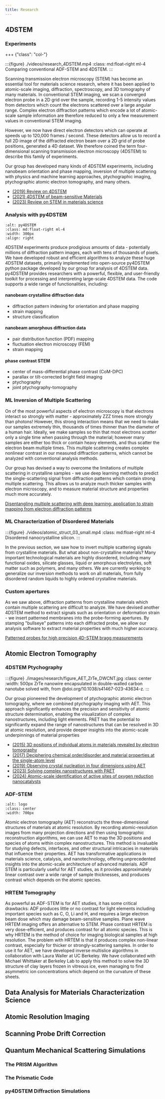 ```yaml
---
title: Research
---
```


## 4DSTEM

### Experiments

+++ {"class": "col-"}

:::{figure} ./videos/research_4DSTEM.mp4
:class: md:float-right ml-4
Comparing conventional ADF-STEM and 4DSTEM.
:::

Scanning transmission electron microscopy (STEM) has become an essential tool for materials science research, where it has been applied to atomic-scale imaging, diffraction, spectroscopy, and 3D tomography of many materials. In conventional STEM imaging, we scan a converged electron probe in a 2D grid over the sample, recording 1-5 intensity values from detectors which count the electrons scattered over a large angular range. Complex electron diffraction patterns which encode a lot of atomic-scale sample information are therefore reduced to only a few measurement values in conventional STEM imaging.

However, we now have direct electron detectors which can operate at speeds up to 120,000 frames / second. These detectors allow us to record a full 2D image of the diffracted electron beam over a 2D grid of probe positions, generated a 4D dataset. We therefore coined the term four-dimensional scanning transmission electron microscopy (4DSTEM) to describe this family of experiments.

Our group has developed many kinds of 4DSTEM experiments, including nanobeam orientation and phase mapping, inversion of multiple scattering with physics and machine learning approaches, ptychographic imaging, ptychographic atomic electron tomography, and many others.

- [(2019) Review on 4DSTEM](doi.org/10.1017/S1431927619000497)
- [(2021) 4DSTEM of beam-sensitive Materials](https://doi.org/10.1021/acs.accounts.1c00073)
- [(2023) Review on STEM in materials science](doi.org/10.1146/annurev-matsci-080921-092646)

### Analysis with py4DSTEM

```{image} /images/research/py4DSTEM_logo_54_export.png
:alt: py4DSTEM
:class: md:float-right ml-4
:width: 300px
:align: right
```

4DSTEM experiments produce prodigious amounts of data - potentially millions of diffraction pattern images, each with tens of thousands of pixels. We have developed robust and efficient algorithms to analyze these huge 4DSTEM datasets, primarily implemented into open-source py4DSTEM python package developed by our group for analysis of 4DSTEM data. py4DSTEM provides researchers with a powerful, flexible, and user-friendly toolkit for processing and interpreting large-scale 4DSTEM data. The code supports a wide range of functionalities, including:

#### nanobeam crystalline diffraction data
- diffraction pattern indexing for orientation and phase mapping
- strain mapping
- structure classification
<!-- - ML inversion of multiple scattering -->

#### nanobeam amorphous diffraction data
- pair distribution function (PDF) mapping
- fluctuation electron microscopy (FEM)
- strain mapping

#### phase contrast STEM
- center of mass-differential phase contrast (CoM-DPC)
- parallax or tilt-corrected bright field imaging
- ptychography
- joint ptychography-tomography


### ML Inversion of Multiple Scattering

On of the most powerful aspects of electron microscopy is that electrons interact so strongly with matter - approximately ZZZ times more strongly than photons!  However, this strong interaction means that we need to make our samples extremely thin, thousands of times thinner than the diameter of a human hair. Ideally, we make samples so thin that most electrons *scatter* only a single time when passing through the material; however many samples are either too thick or contain heavy elements, and thus scatter the electron beam multiple times. This multiple scattering creates complex nonlinear contrast in our measured diffraction patterns, which cannot be analyzed with conventional analysis methods.

Our group has devised a way to overcome the limitations of multiple scattering in crystalline samples - we use deep learning methods to predict the single-scattering signal from diffraction patterns which contain strong multiple scattering. This allows us to analyze much thicker samples with electron microscopy, and to measure material structure and properties much more accurately.

[Disentangling multiple scattering with deep learning: application to strain mapping from electron diffraction patterns](@doi.org/10.1038/s41524-022-00939-9)

### ML Characterization of Disordered Materials


:::{figure} ./videos/atomic_struct_03_small.mp4
:class: md:float-right ml-4
Disordered nanocrystalline silicon.
:::

In the previous section, we saw how to invert multiple scattering signals from crystalline materials. But what about non-crystalline materials? Many important technological materials are highly disordered, including many functional oxides, silicate glasses, liquid or amorphous electrolytes, soft matter such as polymers, and many others. We are currently working to generalize our inversion methods to work on all materials, from fully disordered random liquids to highly ordered crystalline materials.


### Custom apertures

As we saw above, diffraction patterns from crystalline materials which contain multiple scattering are difficult to analyze. We have devised another 4DSTEM method to extract signals such as orientation or deformation strain - we insert patterned membranes into the probe-forming apertures. By stamping "bullseye" patterns into each diffracted probe, we allow our analysis software to extract material properties with much higher accuracy.

[Patterned probes for high precision 4D-STEM bragg measurements](@doi.org/10.1016/j.ultramic.2019.112890)



## Atomic Electron Tomography

### 4DSTEM Ptychography

:::{figure} ./images/research/figure_AET_ZrTe_DWCNT.jpg
:class: center
:width: 500px
ZrTe nanowire encapsulated in double-walled carbon nanotube solved with, from @doi.org/10.1038/s41467-023-43634-z.
:::

Our group pioneered the development of ptychographic atomic electron tomography, where we combined ptychography imaging with AET. This approach significantly enhances the precision and sensitivity of atomic structure determination, enabling the visualization of complex nanostructures, including light elements. PAET has the potential to significantly expand the range of nanostructures that can be resolved in 3D at atomic resolution, and provide deeper insights into the atomic-scale underpinnings of material properties

- [(2015) 3D positions of individual atoms in materials revealed by electron tomography](https://dx.doi.org/10.1038/nmat4426)
- [(2017) Deciphering chemical order/disorder and material properties at the single-atom level](dx.doi.org/10.1038/nature21042)
- [(2019) Observing crystal nucleation in four dimensions using AET](https://doi.org/10.1038/s41586-019-1317-x)
- [(2023) Solving complex nanostructures with PAET](doi.org/10.1038/s41467-023-43634-z)
- [(2024) Atomic-scale identification of active sites of oxygen reduction nanocatalysts](https://doi.org/10.1038/s41929-024-01175-8)


### ADF-STEM


```{image} /images/research/AET_FePt_v01.jpg
:alt: logo
:class: center
:width: 700px
```

Atomic electron tomography (AET) reconstructs the three-dimensional structures of materials at atomic resolution. By recording atomic-resolution images from many projection directions and then using tomographic reconstruction algorithms, we can use AET to map the 3D positions and species of atoms within complex nanostructures. This method is invaluable for studying defects, interfaces, and other structural intricacies in materials that influence their properties. AET has transformative applications in materials science, catalysis, and nanotechnology, offering unprecedented insights into the atomic-scale architecture of advanced materials. ADF STEM is particularly useful for AET studies, as it provides approximately linear contrast over a wide range of sample thicknesses, and produces contrast which depends on the atomic species.



### HRTEM Tomography

As powerful as ADF-STEM is for AET studies, it has some critical drawbacks: ADF produces little or no contrast for light elements including important species such as C, O, Li and H, and requires a large electron beam dose which may damage beam-sensitive samples. Plane wave HRTEM imaging offers an alternative to STEM. Phase contrast HRTEM is very dose-efficient, and produces contrast for all atomic species. This is why HRTEM is the method of choice for imaging biological samples at high resolution. The problem with HRTEM is that it produces complex non-linear contrast, especially for thicker or strongly-scattering samples. In order to use it for AET, we have developed inverse multislice algorithms in collaboration with Laura Waller at UC Berkeley. We have collaborated with Michael Whittaker at Berkeley Lab to apply this method to solve the 3D structure of clay layers frozen in vitreous ice, even managing to find asymmetric ion concentrations which depend on the curvature of these sheets.




<!-- ## Materials Science Characterization -->

## Data Analysis for Materials Characterization Science

## Atomic Resolution Imaging

## Scanning Probe Drift Correction


## Quantum Mechanical Scattering Simulations

### The PRISM Algorithm

### The Prismatic Code

### py4DSTEM Diffraction Simulations
